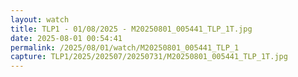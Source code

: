 ```yaml
---
layout: watch
title: TLP1 - 01/08/2025 - M20250801_005441_TLP_1T.jpg
date: 2025-08-01 00:54:41
permalink: /2025/08/01/watch/M20250801_005441_TLP_1
capture: TLP1/2025/202507/20250731/M20250801_005441_TLP_1T.jpg
---
```


